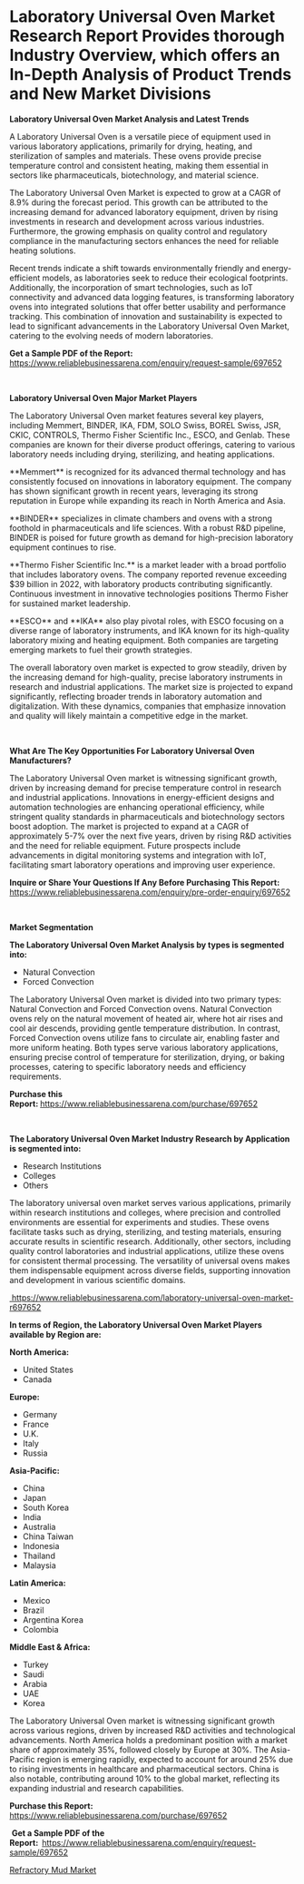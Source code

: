 <p><h1>Laboratory Universal Oven Market Research Report Provides thorough Industry Overview, which offers an In-Depth Analysis of Product Trends and New Market Divisions</h1></p><p><strong>Laboratory Universal Oven Market Analysis and Latest Trends</strong></p>
<p><p>A Laboratory Universal Oven is a versatile piece of equipment used in various laboratory applications, primarily for drying, heating, and sterilization of samples and materials. These ovens provide precise temperature control and consistent heating, making them essential in sectors like pharmaceuticals, biotechnology, and material science.</p><p>The Laboratory Universal Oven Market is expected to grow at a CAGR of 8.9% during the forecast period. This growth can be attributed to the increasing demand for advanced laboratory equipment, driven by rising investments in research and development across various industries. Furthermore, the growing emphasis on quality control and regulatory compliance in the manufacturing sectors enhances the need for reliable heating solutions.</p><p>Recent trends indicate a shift towards environmentally friendly and energy-efficient models, as laboratories seek to reduce their ecological footprints. Additionally, the incorporation of smart technologies, such as IoT connectivity and advanced data logging features, is transforming laboratory ovens into integrated solutions that offer better usability and performance tracking. This combination of innovation and sustainability is expected to lead to significant advancements in the Laboratory Universal Oven Market, catering to the evolving needs of modern laboratories.</p></p>
<p><strong>Get a Sample PDF of the Report:&nbsp;</strong> <a href="https://www.reliablebusinessarena.com/enquiry/request-sample/697652?utm_campaign=2527&utm_medium=2&utm_source=Github&utm_content=ia&utm_term=23032025&utm_id=laboratory-universal-oven">https://www.reliablebusinessarena.com/enquiry/request-sample/697652</a></p>
<p>&nbsp;</p>
<p><strong>Laboratory Universal Oven Major Market Players</strong></p>
<p><p>The Laboratory Universal Oven market features several key players, including Memmert, BINDER, IKA, FDM, SOLO Swiss, BOREL Swiss, JSR, CKIC, CONTROLS, Thermo Fisher Scientific Inc., ESCO, and Genlab. These companies are known for their diverse product offerings, catering to various laboratory needs including drying, sterilizing, and heating applications.</p><p>**Memmert** is recognized for its advanced thermal technology and has consistently focused on innovations in laboratory equipment. The company has shown significant growth in recent years, leveraging its strong reputation in Europe while expanding its reach in North America and Asia.</p><p>**BINDER** specializes in climate chambers and ovens with a strong foothold in pharmaceuticals and life sciences. With a robust R&D pipeline, BINDER is poised for future growth as demand for high-precision laboratory equipment continues to rise.</p><p>**Thermo Fisher Scientific Inc.** is a market leader with a broad portfolio that includes laboratory ovens. The company reported revenue exceeding $39 billion in 2022, with laboratory products contributing significantly. Continuous investment in innovative technologies positions Thermo Fisher for sustained market leadership.</p><p>**ESCO** and **IKA** also play pivotal roles, with ESCO focusing on a diverse range of laboratory instruments, and IKA known for its high-quality laboratory mixing and heating equipment. Both companies are targeting emerging markets to fuel their growth strategies.</p><p>The overall laboratory oven market is expected to grow steadily, driven by the increasing demand for high-quality, precise laboratory instruments in research and industrial applications. The market size is projected to expand significantly, reflecting broader trends in laboratory automation and digitalization. With these dynamics, companies that emphasize innovation and quality will likely maintain a competitive edge in the market.</p></p>
<p>&nbsp;</p>
<p><strong>What Are The Key Opportunities For Laboratory Universal Oven Manufacturers?</strong></p>
<p><p>The Laboratory Universal Oven market is witnessing significant growth, driven by increasing demand for precise temperature control in research and industrial applications. Innovations in energy-efficient designs and automation technologies are enhancing operational efficiency, while stringent quality standards in pharmaceuticals and biotechnology sectors boost adoption. The market is projected to expand at a CAGR of approximately 5-7% over the next five years, driven by rising R&D activities and the need for reliable equipment. Future prospects include advancements in digital monitoring systems and integration with IoT, facilitating smart laboratory operations and improving user experience.</p></p>
<p><strong>Inquire or Share Your Questions If Any Before Purchasing This Report:</strong> <a href="https://www.reliablebusinessarena.com/enquiry/pre-order-enquiry/697652?utm_campaign=2527&utm_medium=2&utm_source=Github&utm_content=ia&utm_term=23032025&utm_id=laboratory-universal-oven">https://www.reliablebusinessarena.com/enquiry/pre-order-enquiry/697652</a></p>
<p>&nbsp;</p>
<p><strong>Market Segmentation</strong></p>
<p><strong>The Laboratory Universal Oven Market Analysis by types is segmented into:</strong></p>
<p><ul><li>Natural Convection</li><li>Forced Convection</li></ul></p>
<p><p>The Laboratory Universal Oven market is divided into two primary types: Natural Convection and Forced Convection ovens. Natural Convection ovens rely on the natural movement of heated air, where hot air rises and cool air descends, providing gentle temperature distribution. In contrast, Forced Convection ovens utilize fans to circulate air, enabling faster and more uniform heating. Both types serve various laboratory applications, ensuring precise control of temperature for sterilization, drying, or baking processes, catering to specific laboratory needs and efficiency requirements.</p></p>
<p><strong>Purchase this Report:&nbsp;</strong><a href="https://www.reliablebusinessarena.com/purchase/697652?utm_campaign=2527&utm_medium=2&utm_source=Github&utm_content=ia&utm_term=23032025&utm_id=laboratory-universal-oven">https://www.reliablebusinessarena.com/purchase/697652</a></p>
<p>&nbsp;</p>
<p><strong>The Laboratory Universal Oven Market Industry Research by Application is segmented into:</strong></p>
<p><ul><li>Research Institutions</li><li>Colleges</li><li>Others</li></ul></p>
<p><p>The laboratory universal oven market serves various applications, primarily within research institutions and colleges, where precision and controlled environments are essential for experiments and studies. These ovens facilitate tasks such as drying, sterilizing, and testing materials, ensuring accurate results in scientific research. Additionally, other sectors, including quality control laboratories and industrial applications, utilize these ovens for consistent thermal processing. The versatility of universal ovens makes them indispensable equipment across diverse fields, supporting innovation and development in various scientific domains.</p></p>
<p><a href="https://www.reliablebusinessarena.com/laboratory-universal-oven-market-r697652?utm_campaign=2527&utm_medium=2&utm_source=Github&utm_content=ia&utm_term=23032025&utm_id=laboratory-universal-oven">&nbsp;https://www.reliablebusinessarena.com/laboratory-universal-oven-market-r697652</a></p>
<p><strong>In terms of Region, the Laboratory Universal Oven Market Players available by Region are:</strong></p>
<p>
    <p> <strong> North America: </strong>
        <ul>
            <li>United States</li>
            <li>Canada</li>
        </ul>
        </p> 
    <p> <strong> Europe: </strong>
        <ul>
            <li>Germany</li>
            <li>France</li>
            <li>U.K.</li>
            <li>Italy</li>
            <li>Russia</li>
        </ul>
        </p> 
    <p> <strong> Asia-Pacific: </strong>
        <ul>
            <li>China</li>
            <li>Japan</li>
            <li>South Korea</li>
            <li>India</li>
            <li>Australia</li>
            <li>China Taiwan</li>
            <li>Indonesia</li>
            <li>Thailand</li>
            <li>Malaysia</li>
        </ul>
        </p> 
    <p> <strong> Latin America: </strong>
        <ul>
            <li>Mexico</li>
            <li>Brazil</li>
            <li>Argentina Korea</li>
            <li>Colombia</li>
        </ul>
        </p> 
    <p> <strong> Middle East & Africa: </strong>
        <ul>
            <li>Turkey</li>
            <li>Saudi</li>
            <li>Arabia</li>
            <li>UAE</li>
            <li>Korea</li>
        </ul>
    </p>
    </p>
<p><p>The Laboratory Universal Oven market is witnessing significant growth across various regions, driven by increased R&D activities and technological advancements. North America holds a predominant position with a market share of approximately 35%, followed closely by Europe at 30%. The Asia-Pacific region is emerging rapidly, expected to account for around 25% due to rising investments in healthcare and pharmaceutical sectors. China is also notable, contributing around 10% to the global market, reflecting its expanding industrial and research capabilities.</p></p>
<p><strong>Purchase this Report: </strong><a href="https://www.reliablebusinessarena.com/purchase/697652?utm_campaign=2527&utm_medium=2&utm_source=Github&utm_content=ia&utm_term=23032025&utm_id=laboratory-universal-oven">https://www.reliablebusinessarena.com/purchase/697652</a></p>
<p>&nbsp;<strong>Get a Sample PDF of the Report:&nbsp;&nbsp;</strong><a href="https://www.reliablebusinessarena.com/enquiry/request-sample/697652?utm_campaign=2527&utm_medium=2&utm_source=Github&utm_content=ia&utm_term=23032025&utm_id=laboratory-universal-oven">https://www.reliablebusinessarena.com/enquiry/request-sample/697652</a></p>
<p><strong></strong></p>
<p><p><a href="https://github.com/pelahotayabe/Market-Research-Report-List-1/blob/main/refractory-mud-market.md?utm_campaign=2527&utm_medium=2&utm_source=Github&utm_content=ia&utm_term=23032025&utm_id=laboratory-universal-oven">Refractory Mud Market</a></p></p>